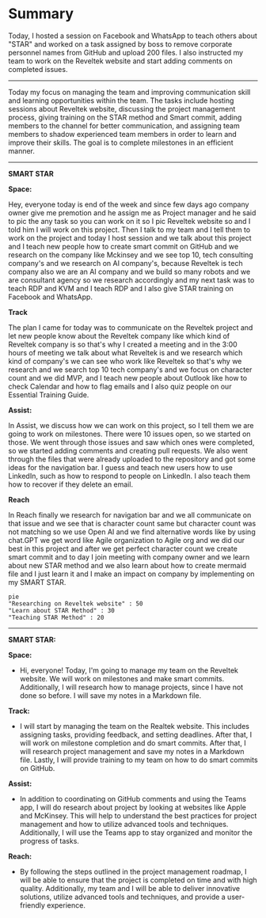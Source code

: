 # Summary

Today, I hosted a session on Facebook and WhatsApp to teach others about "STAR" and worked on a task assigned by boss to remove corporate personnel names from GitHub and upload 200 files. I also instructed my team to work on the Reveltek website and start adding comments on completed issues.

---

Today my focus on managing the team and improving communication skill and learning opportunities within the team. The tasks include hosting sessions about Reveltek website, discussing the project management process, giving training on the STAR method and Smart commit, adding members to the channel for better communication, and assigning team members to shadow experienced team members in order to learn and improve their skills. The goal is to complete milestones in an efficient manner.

---

**SMART STAR** 

**Space:**

Hey, everyone today is end of the week and since few days ago company owner give me premotion and he assign me as Project manager and he said to pic the any task so you can work on it so I pic Reveltek website so and I told him I will work on this project. Then I talk to my team and I tell them to work on the project and today I host session and we talk about this project and I teach new people how to create smart commit on GitHub and we research on the company like Mckinsey and we see top 10, tech consulting company's and we research on AI company's, because Reveltek is tech company also we are an AI company and we build so many robots and we are consultant agency so we research accordingly and my next task was to teach RDP and KVM and I teach RDP and I also give STAR training on Facebook and WhatsApp.

**Track** 

The plan I came for today was to communicate on the Reveltek project and let new people know about the Reveltek company like which kind of Reveltek company is so that's why I created a meeting and in the 3:00 hours of meeting we talk about what Reveltek is and we research which kind of company's we can see who work like Reveltek so that's why we research and we search top 10 tech company's and we focus on character count and we did MVP, and I teach new people about Outlook like how to check Calendar and how to flag emails and I also quiz people on our Essential Training Guide.

**Assist:**

In Assist, we discuss how we can work on this project, so I tell them we are going to work on milestones. There were 10 issues open, so we started on those. We went through those issues and saw which ones were completed, so we started adding comments and creating pull requests. We also went through the files that were already uploaded to the repository and got some ideas for the navigation bar. I guess and teach new users how to use LinkedIn, such as how to respond to people on LinkedIn. I also teach them how to recover if they delete an email.

**Reach**

In Reach finally we research for navigation bar and we all communicate on that issue and we see that is character count same but character count was not matching so we use Open AI and we find alternative words like by using chat.GPT we get word like Agile organization to Agile org and we did our best in this project and after we get perfect character count we create smart commit and to day I join meeting with company owner and we learn about new STAR method and we also learn about how to create mermaid file and I just learn it and I make an impact on company by implementing on my SMART STAR.

```mermaid
pie
"Researching on Reveltek website" : 50
"Learn about STAR Method" : 30
"Teaching STAR Method" : 20
```

---

**SMART STAR:**

**Space:**
 
- Hi, everyone! Today, I'm going to manage my team on the Reveltek website. We will work on milestones and make smart commits. Additionally, I will research how to       manage projects, since I have not done so before. I will save my notes in a Markdown file.
 
**Track:**
 
- I will start by managing the team on the Realtek website. This includes assigning tasks, providing feedback, and setting deadlines. After that, I will work on         milestone completion and do smart commits. After that, I will research project management and save my notes in a Markdown file. Lastly, I will provide training to my   team on how to do smart commits on GitHub.
 
**Assist:**
 
- In addition to coordinating on GitHub comments and using the Teams app, I will do research about project by looking at websites like Apple and McKinsey. This will     help to understand the best practices for project management and how to utilize advanced tools and techniques. Additionally, I will use the Teams app to stay           organized and monitor the progress of tasks.
 
**Reach:** 
 
- By following the steps outlined in the project management roadmap, I will be able to ensure that the project is completed on time and with high quality.               Additionally, my team and I will be able to deliver innovative solutions, utilize advanced tools and techniques, and provide a user-friendly experience. 


